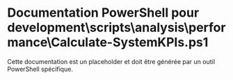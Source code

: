 # Documentation PowerShell pour development\scripts\analysis\performance\Calculate-SystemKPIs.ps1

Cette documentation est un placeholder et doit être générée par un outil PowerShell spécifique.
